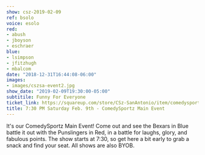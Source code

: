 ```yaml
---
show: csz-2019-02-09
ref: bsolo
voice: esolo
red:
- abush
- jboyson
- eschraer
blue:
- lsimpson
- jfitzhugh
- mbalcom
date: "2018-12-31T16:44:08-06:00"
images:
- images/cszsa-event2.jpg
show_date: "2019-02-09T19:30:00-05:00"
subtitile: Funny For Everyone
ticket_link: https://squareup.com/store/CSz-SanAntonio/item/comedysportz-saturday-night-20
title: 7:30 PM Saturday Feb. 9th - ComedySportz Main Event
---
```


It's our ComedySportz Main Event! Come out and see the Bexars in Blue battle it out with the Punslingers in Red, in a battle for laughs, glory, and fabulous points. The show starts at 7:30, so get here a bit early to grab a snack and find your seat. All shows are also BYOB.
